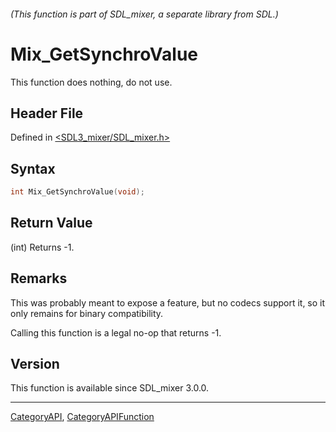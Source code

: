 ###### (This function is part of SDL_mixer, a separate library from SDL.)
# Mix_GetSynchroValue

This function does nothing, do not use.

## Header File

Defined in [<SDL3_mixer/SDL_mixer.h>](https://github.com/libsdl-org/SDL_mixer/blob/main/include/SDL3_mixer/SDL_mixer.h)

## Syntax

```c
int Mix_GetSynchroValue(void);
```

## Return Value

(int) Returns -1.

## Remarks

This was probably meant to expose a feature, but no codecs support it, so
it only remains for binary compatibility.

Calling this function is a legal no-op that returns -1.

## Version

This function is available since SDL_mixer 3.0.0.

----
[CategoryAPI](CategoryAPI), [CategoryAPIFunction](CategoryAPIFunction)

